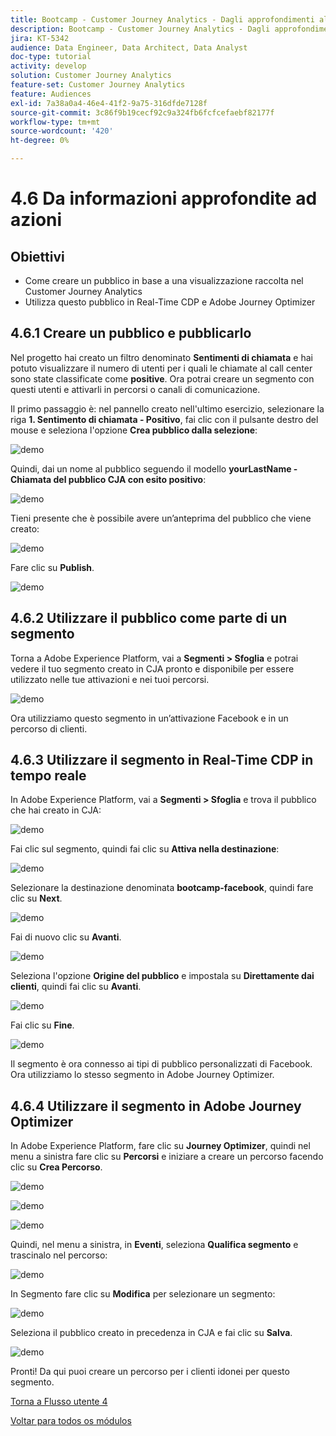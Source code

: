 ```yaml
---
title: Bootcamp - Customer Journey Analytics - Dagli approfondimenti all'azione
description: Bootcamp - Customer Journey Analytics - Dagli approfondimenti all'azione
jira: KT-5342
audience: Data Engineer, Data Architect, Data Analyst
doc-type: tutorial
activity: develop
solution: Customer Journey Analytics
feature-set: Customer Journey Analytics
feature: Audiences
exl-id: 7a38a0a4-46e4-41f2-9a75-316dfde7128f
source-git-commit: 3c86f9b19cecf92c9a324fb6fcfcefaebf82177f
workflow-type: tm+mt
source-wordcount: '420'
ht-degree: 0%

---
```


# 4.6 Da informazioni approfondite ad azioni

## Obiettivi

- Come creare un pubblico in base a una visualizzazione raccolta nel Customer Journey Analytics
- Utilizza questo pubblico in Real-Time CDP e Adobe Journey Optimizer

## 4.6.1 Creare un pubblico e pubblicarlo

Nel progetto hai creato un filtro denominato **Sentimenti di chiamata** e hai potuto visualizzare il numero di utenti per i quali le chiamate al call center sono state classificate come **positive**. Ora potrai creare un segmento con questi utenti e attivarli in percorsi o canali di comunicazione.

Il primo passaggio è: nel pannello creato nell&#39;ultimo esercizio, selezionare la riga **1. Sentimento di chiamata - Positivo**, fai clic con il pulsante destro del mouse e seleziona l&#39;opzione **Crea pubblico dalla selezione**:

![demo](./images/aud1.png)

Quindi, dai un nome al pubblico seguendo il modello **yourLastName - Chiamata del pubblico CJA con esito positivo**:

![demo](./images/aud2.png)

Tieni presente che è possibile avere un’anteprima del pubblico che viene creato:

![demo](./images/aud3.png)

Fare clic su **Publish**.

![demo](./images/aud4.png)

## 4.6.2 Utilizzare il pubblico come parte di un segmento

Torna a Adobe Experience Platform, vai a **Segmenti > Sfoglia** e potrai vedere il tuo segmento creato in CJA pronto e disponibile per essere utilizzato nelle tue attivazioni e nei tuoi percorsi.

![demo](./images/aud5.png)

Ora utilizziamo questo segmento in un’attivazione Facebook e in un percorso di clienti.

## 4.6.3 Utilizzare il segmento in Real-Time CDP in tempo reale

In Adobe Experience Platform, vai a **Segmenti > Sfoglia** e trova il pubblico che hai creato in CJA:

![demo](./images/aud6.png)

Fai clic sul segmento, quindi fai clic su **Attiva nella destinazione**:

![demo](./images/aud7.png)

Selezionare la destinazione denominata **bootcamp-facebook**, quindi fare clic su **Next**.

![demo](./images/aud8.png)

Fai di nuovo clic su **Avanti**.

![demo](./images/aud9.png)

Seleziona l&#39;opzione **Origine del pubblico** e impostala su **Direttamente dai clienti**, quindi fai clic su **Avanti**.

![demo](./images/aud10.png)

Fai clic su **Fine**.

![demo](./images/aud11.png)

Il segmento è ora connesso ai tipi di pubblico personalizzati di Facebook. Ora utilizziamo lo stesso segmento in Adobe Journey Optimizer.

## 4.6.4 Utilizzare il segmento in Adobe Journey Optimizer

In Adobe Experience Platform, fare clic su **Journey Optimizer**, quindi nel menu a sinistra fare clic su **Percorsi** e iniziare a creare un percorso facendo clic su **Crea Percorso**.

![demo](./images/aud20.png)

![demo](./images/aud21.png)

![demo](./images/aud22.png)

Quindi, nel menu a sinistra, in **Eventi**, seleziona **Qualifica segmento** e trascinalo nel percorso:

![demo](./images/aud23.png)

In Segmento fare clic su **Modifica** per selezionare un segmento:

![demo](./images/aud24.png)

Seleziona il pubblico creato in precedenza in CJA e fai clic su **Salva**.

![demo](./images/aud25.png)

Pronti! Da qui puoi creare un percorso per i clienti idonei per questo segmento.

[Torna a Flusso utente 4](./uc4.md)

[Voltar para todos os módulos](./../../overview.md)

